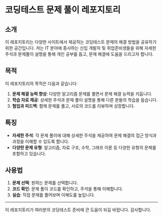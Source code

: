 # 코딩테스트 문제 풀이 레포지토리

## 소개

이 레포지토리는 다양한 사이트에서 제공하는 코딩테스트 문제의 해결 방법을 공유하기 위한 공간입니다. 저는 IT 분야에 종사하는 신입 개발자 및 취업준비생들을 위해 자세한 주석과 문제풀이 설명을 통해 개인 공부를 돕고, 문제 해결에 도움을 드리고자 합니다.

## 목적

이 레포지토리의 목적은 다음과 같습니다:

1. **문제 해결 능력 향상**: 다양한 알고리즘 문제를 풀면서 문제 해결 능력을 키웁니다.
2. **학습 자료 제공**: 상세한 주석과 문제 풀이 설명을 통해 다른 분들의 학습을 돕습니다.
3. **협업과 피드백**: 함께 문제를 풀고, 서로의 코드를 리뷰하며 성장합니다.

## 특징

- **자세한 주석**: 각 문제 풀이에 대해 상세한 주석을 제공하여 문제 해결의 접근 방식과 과정을 이해할 수 있도록 합니다.
- **다양한 문제 유형**: 알고리즘, 자료 구조, 수학, 그래프 이론 등 다양한 유형의 문제를 포함하고 있습니다.

## 사용법

1. **문제 선택**: 원하는 문제를 선택합니다.
2. **코드 확인**: 문제 풀이 코드를 확인하고, 주석을 통해 이해합니다.
3. **실습**: 직접 문제를 풀어보며 이해도를 높입니다.

---

이 레포지토리가 여러분의 코딩테스트 준비에 큰 도움이 되길 바랍니다. 감사합니다.
